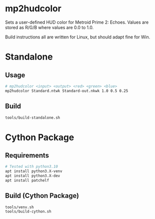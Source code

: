 # mp2hudcolor
Sets a user-defined HUD color for Metroid Prime 2: Echoes. Values are stored as R/G/B where values are 0.0 to 1.0.

Build instructions all are written for Linux, but should adapt fine for Win.

# Standalone

## Usage
```sh
# mp2hudcolor <input> <output> <red> <green> <blue>
mp2hudcolor Standard.ntwk Standard-out.nkwk 1.0 0.5 0.25
```
## Build
```sh
tools/build-standalone.sh
```

# Cython Package

## Requirements
```sh
# Tested with python3.10
apt install python3.X-venv
apt install python3.X-dev
apt install patchelf
```

## Build (Cython Package)
```
tools/venv.sh
tools/build-cython.sh
```
